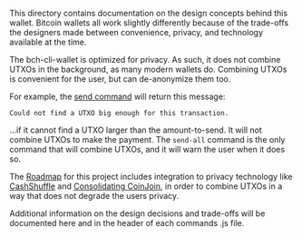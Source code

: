 This directory contains documentation on the design concepts behind this wallet.
Bitcoin wallets all work slightly differently because of the trade-offs the
designers made between convenience, privacy, and technology available at the
time.

The bch-cli-wallet is optimized for privacy. As such, it does not combine UTXOs
in the background, as many modern wallets do. Combining UTXOs is convenient for
the user, but can de-anonymize them too.

For example, the [send command](../src/commands/send.js) will return this message:

`Could not find a UTXO big enough for this transaction.`

...if it cannot find a UTXO larger than the amount-to-send. It will not combine
UTXOs to make the payment. The `send-all` command is the only command that will
combine UTXOs, and it will warn the user when it does so.

The [Roadmap](https://github.com/Bitcoin-com/bch-cli-wallet/issues/4) for this
project includes integration to privacy technology like
[CashShuffle](https://cashshuffle.com/) and
[Consolidating CoinJoin](https://gist.github.com/christroutner/8d54597da652fe2affa5a7230664bc45), in
order to combine UTXOs in a way that does not degrade the users privacy.

Additional information on the design decisions and trade-offs will be documented
here and in the header of each commands .js file.
